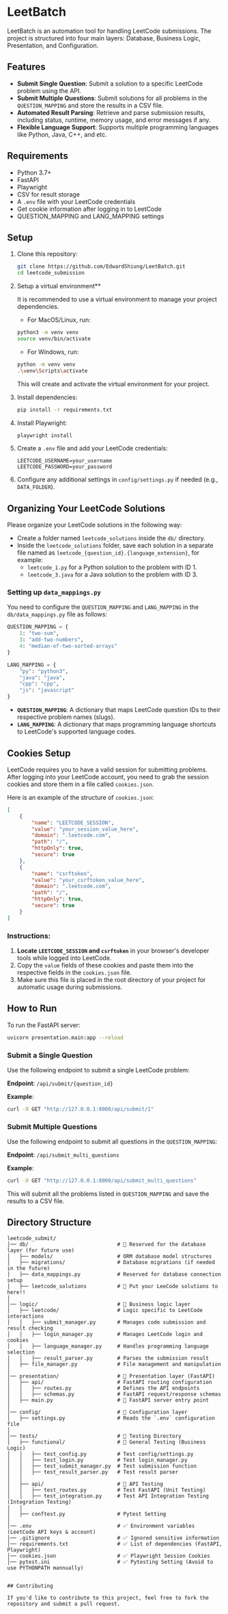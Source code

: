# LeetBatch

LeetBatch is an automation tool for handling LeetCode submissions. The project is structured into four main layers: Database, Business Logic, Presentation, and Configuration.

## Features

- **Submit Single Question**: Submit a solution to a specific LeetCode problem using the API.
- **Submit Multiple Questions**: Submit solutions for all problems in the `QUESTION_MAPPING` and store the results in a CSV file.
- **Automated Result Parsing**: Retrieve and parse submission results, including status, runtime, memory usage, and error messages if any.
- **Flexible Language Support**: Supports multiple programming languages like Python, Java, C++, and etc.

## Requirements

- Python 3.7+
- FastAPI
- Playwright
- CSV for result storage
- A `.env` file with your LeetCode credentials
- Get cookie information after logging in to LeetCode
- QUESTION_MAPPING and LANG_MAPPING settings

## Setup

1. Clone this repository:
    ```bash
    git clone https://github.com/EdwardShiung/LeetBatch.git
    cd leetcode_submission
    ```
2. Setup a virtual environment**

    It is recommended to use a virtual environment to manage your project dependencies.

    - For MacOS/Linux, run:
    ```bash
    python3 -m venv venv
    source venv/bin/activate
    ```
    - For Windows, run:
    ```bash
    python -m venv venv
    .\venv\Scripts\activate
    ```
    This will create and activate the virtual environment for your project.


3. Install dependencies:
    ```bash
    pip install -r requirements.txt
    ```

4. Install Playwright:
    ```bash
    playwright install
    ```

5. Create a `.env` file and add your LeetCode credentials:
    ```
    LEETCODE_USERNAME=your_username
    LEETCODE_PASSWORD=your_password
    ```

6. Configure any additional settings in `config/settings.py` if needed (e.g., `DATA_FOLDER`).

## Organizing Your LeetCode Solutions

Please organize your LeetCode solutions in the following way:
- Create a folder named `leetcode_solutions` inside the `db/` directory.
- Inside the `leetcode_solutions` folder, save each solution in a separate file named as `leetcode_{question_id}.{language_extension}`, for example:
  - `leetcode_1.py` for a Python solution to the problem with ID 1.
  - `leetcode_3.java` for a Java solution to the problem with ID 3.

### Setting up `data_mappings.py`

You need to configure the `QUESTION_MAPPING` and `LANG_MAPPING` in the `db/data_mappings.py` file as follows:

```python
QUESTION_MAPPING = {
    1: "two-sum",
    3: "add-two-numbers",
    4: "median-of-two-sorted-arrays"
}

LANG_MAPPING = {
    "py": "python3",
    "java": "java",
    "cpp": "cpp",
    "js": "javascript"
}
```

- **`QUESTION_MAPPING`**: A dictionary that maps LeetCode question IDs to their respective problem names (slugs).
- **`LANG_MAPPING`**: A dictionary that maps programming language shortcuts to LeetCode's supported language codes.

## Cookies Setup

LeetCode requires you to have a valid session for submitting problems. After logging into your LeetCode account, you need to grab the session cookies and store them in a file called `cookies.json`.

Here is an example of the structure of `cookies.json`:

```json
[
    {
        "name": "LEETCODE_SESSION",
        "value": "your_session_value_here",
        "domain": ".leetcode.com",
        "path": "/",
        "httpOnly": true,
        "secure": true
    },
    {
        "name": "csrftoken",
        "value": "your_csrftoken_value_here",
        "domain": ".leetcode.com",
        "path": "/",
        "httpOnly": true,
        "secure": true
    }
]
```

### Instructions:
1. **Locate `LEETCODE_SESSION` and `csrftoken`** in your browser's developer tools while logged into LeetCode.
2. Copy the `value` fields of these cookies and paste them into the respective fields in the `cookies.json` file.
3. Make sure this file is placed in the root directory of your project for automatic usage during submissions.

## How to Run

To run the FastAPI server:

```bash
uvicorn presentation.main:app --reload
```

### Submit a Single Question
Use the following endpoint to submit a single LeetCode problem:

**Endpoint**: `/api/submit/{question_id}`

**Example**:
```bash
curl -X GET "http://127.0.0.1:8000/api/submit/1"
```

### Submit Multiple Questions
Use the following endpoint to submit all questions in the `QUESTION_MAPPING`:

**Endpoint**: `/api/submit_multi_questions`

**Example**:
```bash
curl -X GET "http://127.0.0.1:8000/api/submit_multi_questions"
```

This will submit all the problems listed in `QUESTION_MAPPING` and save the results to a CSV file.


## Directory Structure

```plaintext
leetcode_submit/
│── db/                             # 📂 Reserved for the database layer (for future use)
│   ├── models/                     # ORM database model structures
│   ├── migrations/                 # Database migrations (if needed in the future)
│   ├── data_mappings.py            # Reserved for database connection setup
│   ├── leetcode_solutions          # 🚩 Put your LeeCode solutions to here!!
│
│── logic/                          # 📂 Business logic layer
│   ├── leetcode/                   # Logic specific to LeetCode interactions
│   │   ├── submit_manager.py       # Manages code submission and result checking
│   │   ├── login_manager.py        # Manages LeetCode login and cookies
│   │   ├── language_manager.py     # Handles programming language selection
│   │   ├── result_parser.py        # Parses the submission result
│   ├── file_manager.py             # File management and manipulation
│
│── presentation/                   # 📂 Presentation layer (FastAPI)
│   ├── api/                        # FastAPI routing configuration
│   │   ├── routes.py               # Defines the API endpoints
│   │   ├── schemas.py              # FastAPI request/response schemas
│   ├── main.py                     # 🚩 FastAPI server entry point
│
│── config/                         # 📂 Configuration layer
│   ├── settings.py                 # Reads the `.env` configuration file
│
│── tests/                          # 📂 Testing Directory
│   ├── functional/                 # 📂 General Testing (Business Logic)
│   │   ├── test_config.py          # Test config/settings.py
│   │   ├── test_login.py           # Test login_manager.py
│   │   ├── test_submit_manager.py  # Test submission function
│   │   ├── test_result_parser.py   # Test result parser
│   │
│   ├── api/                        # 📂 API Testing
│   │   ├── test_routes.py          # Test FastAPI (Unit Testing)
│   │   ├── test_integration.py     # Test API Integration Testing (Integration Testing)
│   │
│   ├── conftest.py                 # Pytest Setting
│
│── .env                            # ✅ Environment variables (LeetCode API keys & account)
│── .gitignore                      # ✅ Ignored sensitive information
│── requirements.txt                # ✅ List of dependencies (FastAPI, Playwright)
│── cookies.json                    # ✅ Playwright Session Cookies
│── pytest.ini                      # ✅ Pytesting Setting (Avoid to use PYTHONPATH mannually) 


## Contributing

If you'd like to contribute to this project, feel free to fork the repository and submit a pull request.